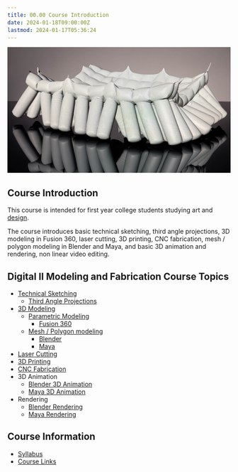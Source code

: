 ```yaml
---
title: 00.00 Course Introduction
date: 2024-01-18T09:00:00Z
lastmod: 2024-01-17T05:36:24
---
```


[![Modeling and Fabrication Course](./2024-modeling-and-fabrication-course-image.jpg)](./2024-modeling-and-fabrication-course-image.jpg)

## Course Introduction

This course is intended for first year college students studying art and [design](../../../../art-faq/design.md).

The course introduces basic technical sketching, third angle projections, 3D modeling in Fusion 360, laser cutting, 3D printing, CNC fabrication, mesh / polygon modeling in Blender and Maya, and basic 3D animation and rendering, non linear video editing.

## Digital II Modeling and Fabrication Course Topics

- [Technical Sketching](../../../../drawing/technical-sketching.md)
  - [Third Angle Projections](../../../../drawing/third-angle-projection.md)
- [3D Modeling](../../../../3d-modeling/3d-modeling.md)
  - [Parametric Modeling](../../../../3d-modeling/parametric-modeling.md)
    - [Fusion 360](../../../../3d-modeling/fusion-360/fusion-360.md)
  - [Mesh / Polygon modeling](../../../../3d-modeling/polygon-mesh-3d-modeling-basics.md)
    - [Blender](../../../../3d-modeling/blender/blender.md)
    - [Maya](../../../../3d-modeling/maya/maya.md)
- [Laser Cutting](../../../../digital-fabrication/laser-cutting/laser-cutting.md)
- [3D Printing](../../../../digital-fabrication/3d-printing/3d-printing.md)
- [CNC Fabrication](../../../../digital-fabrication/cnc/cnc-basics.md)
- 3D Animation
  - [Blender 3D Animation](../../../../3d-modeling/blender/blender-3d-animation.md)
  - [Maya 3D Animation](../../../../3d-modeling/maya/maya-3d-animation.md)
- Rendering
  - [Blender Rendering](../../../../3d-modeling/blender/blender-rendering-basics.md)
  - [Maya Rendering](../../../../3d-modeling/maya/maya-rendering-basics.md)

## Course Information

- [Syllabus](./00-01-3d-modeling-and-fabrication-syllabus.md)
- [Course Links](./00-03-course-links.md)
